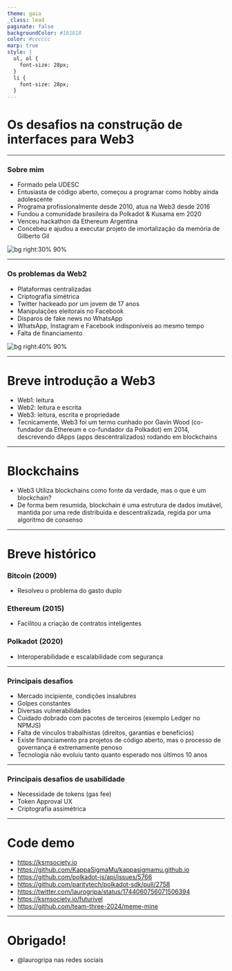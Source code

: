 ```yaml
---
theme: gaia
_class: lead
paginate: false
backgroundColor: #181818
color: #cccccc
marp: true
style: |
  ul, ol {
    font-size: 28px;
  }
  li {
    font-size: 28px;
  }
---
```

# Os desafios na construção de interfaces para Web3

---

### Sobre mim
- Formado pela UDESC
- Entusiasta de código aberto, começou a programar como hobby ainda adolescente
- Programa profissionalmente desde 2010, atua na Web3 desde 2016
- Fundou a comunidade brasileira da Polkadot & Kusama em 2020
- Venceu hackathon da Ethereum Argentina
- Concebeu e ajudou a executar projeto de imortalização da memória de Gilberto Gil

![bg right:30% 90%](https://i.imgur.com/gTjjZk9.png)

---

### Os problemas da Web2

- Plataformas centralizadas
- Criptografia simétrica
- Twitter hackeado por um jovem de 17 anos
- Manipulações eleitorais no Facebook
- Disparos de fake news no WhatsApp
- WhatsApp, Instagram e Facebook indisponíveis ao mesmo tempo
- Falta de financiamento

![bg right:40% 90%](https://i.imgur.com/bkGHXhe.png)

---

# Breve introdução a Web3
- Web1: leitura
- Web2: leitura e escrita
- Web3: leitura, escrita e propriedade
- Tecnicamente, Web3 foi um termo cunhado por Gavin Wood (co-fundador da Ethereum e co-fundador da Polkadot) em 2014, descrevendo dApps (apps descentralizados) rodando em blockchains

---

# Blockchains

- Web3 Utiliza blockchains como fonte da verdade, mas o que é um blockchain?
- De forma bem resumida, blockchain é uma estrutura de dados imutável, mantida por uma rede distribuída e descentralizada, regida por uma algoritmo de consenso

---

# Breve histórico

### Bitcoin (2009)
- Resolveu o problema do gasto duplo

### Ethereum (2015)
- Facilitou a criaçào de contratos inteligentes

### Polkadot (2020)
- Interoperabilidade e escalabilidade com segurança

---

### Principais desafios
- Mercado incipiente, condições insalubres
- Golpes constantes
- Diversas vulnerabilidades
- Cuidado dobrado com pacotes de terceiros (exemplo Ledger no NPMJS)
- Falta de vínculos trabalhistas (direitos, garantias e benefícios)
- Existe financiamento pra projetos de código aberto, mas o processo de governança é extremamente penoso
- Tecnologia não evoluiu tanto quanto esperado nos últimos 10 anos

---

### Principais desafios de usabilidade
- Necessidade de tokens (gas fee)
- Token Approval UX
- Criptografia assimétrica


---

# Code demo

- https://ksmsociety.io
- https://github.com/KappaSigmaMu/kappasigmamu.github.io
- https://github.com/polkadot-js/api/issues/5766
- https://github.com/paritytech/polkadot-sdk/pull/2758
- https://twitter.com/laurogripa/status/1744060756071506394
- https://ksmsociety.io/futurivel
- https://github.com/team-three-2024/meme-mine

---

# Obrigado!

- @laurogripa nas redes sociais
